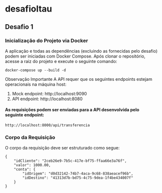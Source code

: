 # desafioItau

## Desafio 1

### Inicialização do Projeto via Docker

A aplicação e todas as dependências (excluindo as fornecidas pelo desafio) podem ser iniciadas com Docker Compose. Após clonar o repositório, acesse a raiz do projeto e execute o seguinte comando:

```docker-compose up --build -d ```

Observação Importante
A API requer que os seguintes endpoints estejam operacionais na máquina host:

1. Mock endpoint: http://localhost:9090
2. API endpoint: http://localhost:8080


#### As requisições podem ser enviadas para a API desenvolvida pelo seguinte endpoint:

```http://localhost:8000/api/transferencia```

### Corpo da Requisição
O corpo da requisição deve ser estruturado como segue:
```
{
    "idCliente": "2ceb26e9-7b5c-417e-bf75-ffaa66e3a76f",
    "valor": 1000.00,
    "conta": {
        "idOrigem": "d0d32142-74b7-4aca-9c68-838aeacef96b",
        "idDestino": "41313d7b-bd75-4c75-9dea-1f4be434007f"
    }
}
```